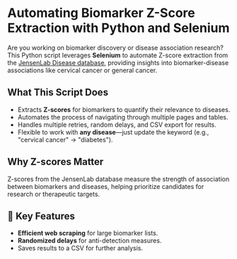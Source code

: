 # Automating Biomarker Z-Score Extraction with Python and Selenium

Are you working on biomarker discovery or disease association research? This Python script leverages **Selenium** to automate Z-score extraction from the [JensenLab Disease database](https://diseases.jensenlab.org/Search), providing insights into biomarker-disease associations like cervical cancer or general cancer.

## What This Script Does
- Extracts **Z-scores** for biomarkers to quantify their relevance to diseases.
- Automates the process of navigating through multiple pages and tables.
- Handles multiple retries, random delays, and CSV export for results.
- Flexible to work with **any disease**—just update the keyword (e.g., "cervical cancer" → "diabetes").

## Why Z-scores Matter
Z-scores from the JensenLab database measure the strength of association between biomarkers and diseases, helping prioritize candidates for research or therapeutic targets.

## 📂 Key Features
- **Efficient web scraping** for large biomarker lists.
- **Randomized delays** for anti-detection measures.
- Saves results to a CSV for further analysis.
